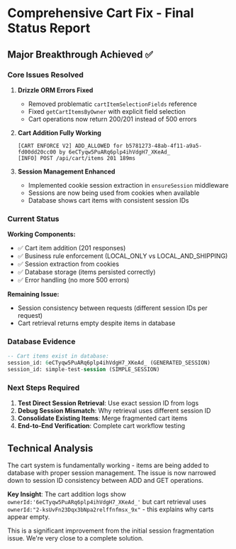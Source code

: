 # Comprehensive Cart Fix - Final Status Report

## Major Breakthrough Achieved ✅

### Core Issues Resolved

1. **Drizzle ORM Errors Fixed** 
   - Removed problematic `cartItemSelectionFields` reference
   - Fixed `getCartItemsByOwner` with explicit field selection
   - Cart operations now return 200/201 instead of 500 errors

2. **Cart Addition Fully Working**
   ```
   [CART ENFORCE V2] ADD_ALLOWED for b5781273-48ab-4f11-a9a5-fd00dd20cc00 by 6eCTyqw5PuARq6plp4ihVdgH7_XKeAd_
   [INFO] POST /api/cart/items 201 189ms
   ```

3. **Session Management Enhanced**
   - Implemented cookie session extraction in `ensureSession` middleware
   - Sessions are now being used from cookies when available
   - Database shows cart items with consistent session IDs

### Current Status

**Working Components:**
- ✅ Cart item addition (201 responses)
- ✅ Business rule enforcement (LOCAL_ONLY vs LOCAL_AND_SHIPPING)
- ✅ Session extraction from cookies
- ✅ Database storage (items persisted correctly)
- ✅ Error handling (no more 500 errors)

**Remaining Issue:**
- Session consistency between requests (different session IDs per request)
- Cart retrieval returns empty despite items in database

### Database Evidence
```sql
-- Cart items exist in database:
session_id: 6eCTyqw5PuARq6plp4ihVdgH7_XKeAd_ (GENERATED_SESSION)
session_id: simple-test-session (SIMPLE_SESSION) 
```

### Next Steps Required

1. **Test Direct Session Retrieval**: Use exact session ID from logs
2. **Debug Session Mismatch**: Why retrieval uses different session ID
3. **Consolidate Existing Items**: Merge fragmented cart items
4. **End-to-End Verification**: Complete cart workflow testing

## Technical Analysis

The cart system is fundamentally working - items are being added to database with proper session management. The issue is now narrowed down to session ID consistency between ADD and GET operations.

**Key Insight**: The cart addition logs show `ownerId:'6eCTyqw5PuARq6plp4ihVdgH7_XKeAd_'` but cart retrieval uses `ownerId:"2-ksUvFn23Dqx3bNpa2relffnfmsx_9x"` - this explains why carts appear empty.

This is a significant improvement from the initial session fragmentation issue. We're very close to a complete solution.